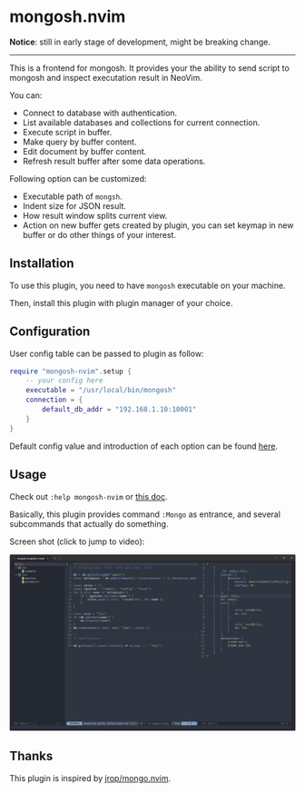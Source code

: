 # mongosh.nvim

<b>Notice</b>: still in early stage of development, might be breaking change.

---

This is a frontend for mongosh. It provides your the ability to send script to
mongosh and inspect executation result in NeoVim.

You can:

- Connect to database with authentication.
- List available databases and collections for current connection.
- Execute script in buffer.
- Make query by buffer content.
- Edit document by buffer content.
- Refresh result buffer after some data operations.

Following option can be customized:

- Executable path of `mongsh`.
- Indent size for JSON result.
- How result window splits current view.
- Action on new buffer gets created by plugin, you can set keymap in new buffer
or do other things of your interest.

## Installation

To use this plugin, you need to have `mongosh` executable on your machine.

Then, install this plugin with plugin manager of your choice.

## Configuration

User config table can be passed to plugin as follow:

```lua
require "mongosh-nvim".setup {
    -- your config here
    executable = "/usr/local/bin/mongosh"
    connection = {
        default_db_addr = "192.168.1.10:10001"
    }
}
```

Default config value and introduction of each option can be found [here](https://github.com/SirZenith/mongosh.nvim/blob/main/lua/mongosh-nvim/config.lua).

## Usage

Check out `:help mongosh-nvim` or [this doc](./doc/mongosh-nvim.md).

Basically, this plugin provides command `:Mongo` as entrance, and several
subcommands that actually do something.

Screen shot (click to jump to video):

[![screen shot](./img/screen_shot.png)](https://youtu.be/t8gPMM5TuyI)

## Thanks

This plugin is inspired by [jrop/mongo.nvim](https://github.com/jrop/mongo.nvim).
